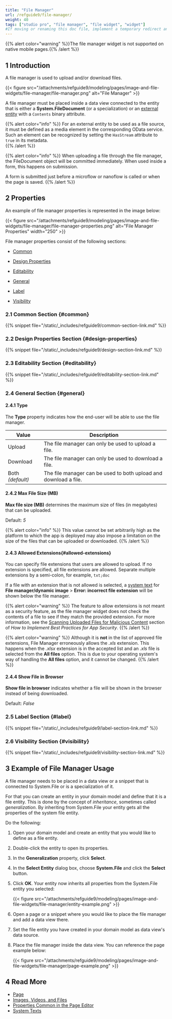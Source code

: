 ```yaml
---
title: "File Manager"
url: /refguide9/file-manager/
weight: 40
tags: ["studio pro", "file manager", "file widget", "widget"]
#If moving or renaming this doc file, implement a temporary redirect and let the respective team know they should update the URL in the product. See Mapping to Products for more details.
---
```


{{% alert color="warning" %}}The file manager widget is not supported on native mobile pages.{{% /alert %}}

## 1 Introduction

A file manager is used to upload and/or download files.

{{< figure src="/attachments/refguide9/modeling/pages/image-and-file-widgets/file-manager/file-manager.png" alt="File Manager" >}}

A file manager must be placed inside a data view connected to the entity that is either a **System.FileDocument** (or a specialization) or an [external entity](/refguide9/external-entities/) with a `Contents` binary attribute.

{{% alert color="info" %}}
For an external entity to be used as a file source, it must be defined as a media element in the corresponding OData service. Such an element can be recognized by setting the `HasStream` attribute to `true` in its metadata.  
{{% /alert %}}

{{% alert color="info" %}}
When uploading a file through the file manager, the FileDocument object will be committed immediately. When used inside a form, this happens on submission.

A form is submitted just before a microflow or nanoflow is called or when the page is saved.
{{% /alert %}}

## 2 Properties

An example of file manager properties is represented in the image below:

{{< figure src="/attachments/refguide9/modeling/pages/image-and-file-widgets/file-manager/file-manager-properties.png" alt="File Manager Properties"   width="250"  >}}

File manager properties consist of the following sections:

* [Common](#common) 

* [Design Properties](#design-properties)

* [Editability](#editability)

* [General](#general)

* [Label](#label)

* [Visibility](#visibility)

### 2.1 Common Section {#common}

{{% snippet file="/static/_includes/refguide9/common-section-link.md" %}}

### 2.2 Design Properties Section {#design-properties}

{{% snippet file="/static/_includes/refguide9/design-section-link.md" %}} 

### 2.3 Editability Section {#editability}

{{% snippet file="/static/_includes/refguide9/editability-section-link.md" %}}

### 2.4 General Section {#general}

#### 2.4.1 Type

The **Type** property indicates how the end-user will be able to use the file manager.

| Value | Description |
| --- | --- |
| Upload | The file manager can only be used to upload a file. |
| Download | The file manager can only be used to download a file. |
| Both *(default)*  | The file manager can be used to both upload and download a file. |

#### 2.4.2 Max File Size (MB)

**Max file size (MB)** determines the maximum size of files (in megabytes) that can be uploaded.

Default: *5*

{{% alert color="info" %}}
This value cannot be set arbitrarily high as the platform to which the app is deployed may also impose a limitation on the size of the files that can be uploaded or downloaded.
{{% /alert %}}

#### 2.4.3 Allowed Extensions{#allowed-extensions}

You can specify file extensions that users are allowed to upload. If no extension is specified, all file extensions are allowed. Separate multiple extensions by a semi-colon, for example, `txt;doc`

If a file with an extension that is not allowed is selected, a [system text](/refguide9/system-texts/) for **File manager/dynamic image** > **Error: incorrect file extension** will be shown below the file manager.

{{% alert color="warning" %}}
The feature to allow extensions is not meant as a security feature, as the file manager widget does not check the contents of a file to see if they match the provided extension. For more information, see the [Scanning Uploaded Files for Malicious Content](/howto/security/best-practices-security/#scanning-for-malicious-content) section of *How to Implement Best Practices for App Security*.
{{% /alert %}}

{{% alert color="warning" %}}
Although it is **not** in the list of approved file extensions, File Manager erroneously allows the *.xls* extension. This happens when the *.xlsx* extension is in the accepted list and an *.xls* file is selected from the **All files** option. This is due to your operating system's way of handling the **All files** option, and it cannot be changed.
{{% /alert %}}

#### 2.4.4 Show File in Browser

**Show file in browser** indicates whether a file will be shown in the browser instead of being downloaded.

Default: *False*

### 2.5 Label Section {#label}

{{% snippet file="/static/_includes/refguide9/label-section-link.md" %}}

### 2.6 Visibility Section {#visibility}

{{% snippet file="/static/_includes/refguide9/visibility-section-link.md" %}}

## 3 Example of File Manager Usage

A file manager needs to be placed in a data view or a snippet that is connected to System.File or is a specialization of it. 

For that you can create an entity in your domain model and define that it is a file entity. This is done by the concept of *inheritance*, sometimes called *generalization*. By inheriting from System.File your entity gets all the properties of the system file entity. 

Do the following:

1. Open your domain model and create an entity that you would like to define as a file entity.

2. Double-click the entity to open its properties.

3. In the **Generalization** property, click **Select**.

4. In the **Select Entity** dialog box, choose **System.File** and click the **Select** button.

5. Click **OK**. Your entity now inherits all properties from the System.File entity you selected:

   {{< figure src="/attachments/refguide9/modeling/pages/image-and-file-widgets/file-manager/entity-example.png" >}}

6. Open a page or a snippet where you would like to place the file manager and add a data view there.

7. Set the file entity you have created in your domain model as data view's data source. 

8. Place the file manager inside the data view. You can reference the page example below:

   {{< figure src="/attachments/refguide9/modeling/pages/image-and-file-widgets/file-manager/page-example.png" >}}

## 4 Read More

* [Page](/refguide9/page/)
* [Images, Videos, and Files](/refguide9/image-and-file-widgets/)
* [Properties Common in the Page Editor](/refguide9/common-widget-properties/)
* [System Texts](/refguide9/system-texts/)
